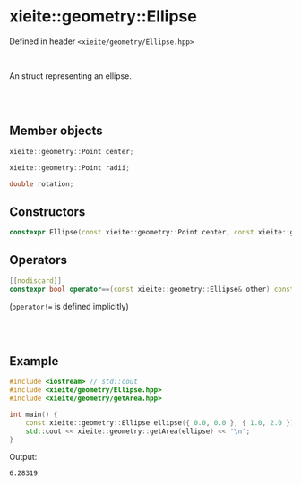 # xieite::geometry::Ellipse
Defined in header `<xieite/geometry/Ellipse.hpp>`

<br/>

An struct representing an ellipse.

<br/><br/>

## Member objects
```cpp
xieite::geometry::Point center;
```
```cpp
xieite::geometry::Point radii;
```
```cpp
double rotation;
```

## Constructors
```cpp
constexpr Ellipse(const xieite::geometry::Point center, const xieite::geometry::Point radii, const double rotation = 0.0) noexcept;
```

## Operators
```cpp
[[nodiscard]]
constexpr bool operator==(const xieite::geometry::Ellipse& other) const noexcept;
```
(`operator!=` is defined implicitly)

<br/><br/>

## Example
```cpp
#include <iostream> // std::cout
#include <xieite/geometry/Ellipse.hpp>
#include <xieite/geometry/getArea.hpp>

int main() {
	const xieite::geometry::Ellipse ellipse({ 0.0, 0.0 }, { 1.0, 2.0 });
	std::cout << xieite::geometry::getArea(ellipse) << '\n';
}
```
Output:
```
6.28319
```
